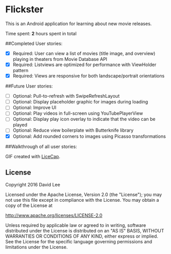 # Flickster

This is an Android application for learning about new movie releases.

Time spent: **2** hours spent in total

##Completed User stories:
- [x] Required: User can view a list of movies (title image, and overview)
  playing in theaters from Movie Database API 
- [x] Required: Listviews are optimized for performance with ViewHolder pattern 
- [x] Required: Views are responsive for both landscape/portrait orientations 

##Future User stories:
- [ ] Optional: Pull-to-refresh with SwipeRefreshLayout 
- [ ] Optional: Display placeholder graphic for images during loading
- [ ] Optional: Improve UI
- [ ] Optional: Play videos in full-screen using YouTubePlayerView
- [ ] Optional: Display play icon overlay to indicate that the video can be
  played
- [ ] Optional: Reduce view boilerplate with Butterknife library
- [x] Optional: Add rounded corners to images using Picasso transformations

##Walkthrough of all user stories:

GIF created with [LiceCap](http://www.cockos.com/licecap/).

## License

Copyright 2016 David Lee

Licensed under the Apache License, Version 2.0 (the "License");
you may not use this file except in compliance with the License.
You may obtain a copy of the License at

  http://www.apache.org/licenses/LICENSE-2.0

Unless required by applicable law or agreed to in writing, software
distributed under the License is distributed on an "AS IS" BASIS,
WITHOUT WARRANTIES OR CONDITIONS OF ANY KIND, either express or implied.
See the License for the specific language governing permissions and
limitations under the License.
